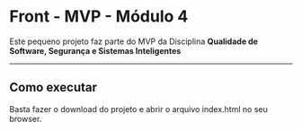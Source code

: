 # Front - MVP - Módulo 4

Este pequeno projeto faz parte do MVP da Disciplina **Qualidade de Software, Segurança e Sistemas Inteligentes** 


---
## Como executar

Basta fazer o download do projeto e abrir o arquivo index.html no seu browser.
